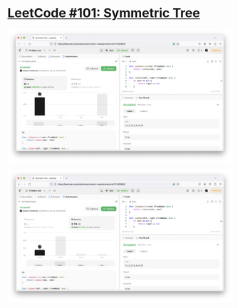 # [LeetCode #101: Symmetric Tree](https://leetcode.com/problems/symmetric-tree/)

![runtime](./runtime.png "runtime")

![memory](./memory.png "memory")
